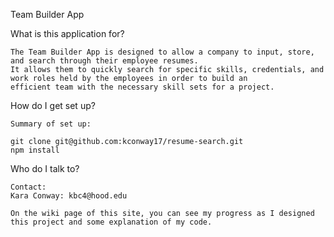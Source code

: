 
Team Builder App

What is this application for?

    The Team Builder App is designed to allow a company to input, store, and search through their employee resumes. 
    It allows them to quickly search for specific skills, credentials, and work roles held by the employees in order to build an 
    efficient team with the necessary skill sets for a project.
 

How do I get set up?

    Summary of set up:

    git clone git@github.com:kconway17/resume-search.git
    npm install


Who do I talk to?

    Contact:
    Kara Conway: kbc4@hood.edu
    
    On the wiki page of this site, you can see my progress as I designed this project and some explanation of my code.

